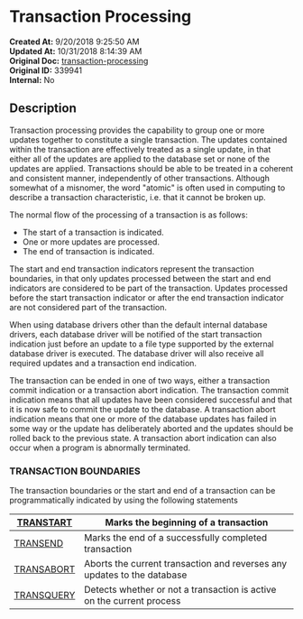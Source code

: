 # Transaction Processing

**Created At:** 9/20/2018 9:25:50 AM  
**Updated At:** 10/31/2018 8:14:39 AM  
**Original Doc:** [transaction-processing](https://docs.jbase.com/49273-transactions/transaction-processing)  
**Original ID:** 339941  
**Internal:** No  


## Description 

Transaction processing provides the capability to group one or more updates together to constitute a single transaction. The updates contained within the transaction are effectively treated as a single update, in that either all of the updates are applied to the database set or none of the updates are applied. Transactions should be able to be treated in a coherent and consistent manner, independently of other transactions. Although somewhat of a misnomer, the word "atomic" is often used in computing to describe a transaction characteristic, i.e. that it cannot be broken up.

The normal flow of the processing of a transaction is as follows:

- The start of a transaction is indicated.
- One or more updates are processed.
- The end of transaction is indicated.


The start and end transaction indicators represent the transaction boundaries, in that only updates processed between the start and end indicators are considered to be part of the transaction. Updates processed before the start transaction indicator or after the end transaction indicator are not considered part of the transaction.

When using database drivers other than the default internal database drivers, each database driver will be notified of the start transaction indication just before an update to a file type supported by the external database driver is executed. The database driver will also receive all required updates and a transaction end indication.

The transaction can be ended in one of two ways, either a transaction commit indication or a transaction abort indication. The transaction commit indication means that all updates have been considered successful and that it is now safe to commit the update to the database. A transaction abort indication means that one or more of the database updates has failed in some way or the update has deliberately aborted and the updates should be rolled back to the previous state. A transaction abort indication can also occur when a program is abnormally terminated.



### TRANSACTION BOUNDARIES

The transaction boundaries or the start and end of a transaction can be programmatically indicated by using the following statements


| [TRANSTART](https://https://static.zumasys.com/jbase/r99/knowledgebase/manuals/3.0/30manpages/man/adv22_TRANSTART.htm)<br> | Marks the beginning of a transaction<br> |
| --- | --- |
| [TRANSEND](./../../../jbase-basic-%28jbc%29/transend)<br> | Marks the end of a successfully completed transaction<br> |
| [TRANSABORT](./../../../jbase-basic-%28jbc%29/transabort)<br> | Aborts the current transaction and reverses any updates to the database<br> |
| [TRANSQUERY](./../../../jbase-basic-%28jbc%29/transquery)<br> | Detects whether or not a transaction is active on the current process<br> |

